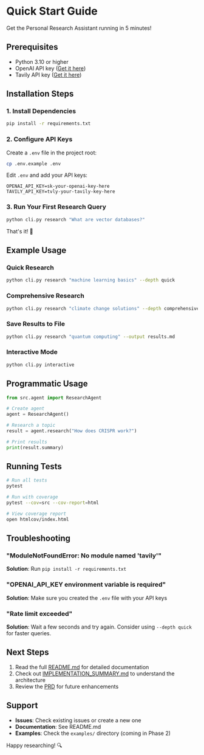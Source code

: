 # Quick Start Guide

Get the Personal Research Assistant running in 5 minutes!

## Prerequisites

- Python 3.10 or higher
- OpenAI API key ([Get it here](https://platform.openai.com/api-keys))
- Tavily API key ([Get it here](https://tavily.com))

## Installation Steps

### 1. Install Dependencies

```bash
pip install -r requirements.txt
```

### 2. Configure API Keys

Create a `.env` file in the project root:

```bash
cp .env.example .env
```

Edit `.env` and add your API keys:

```
OPENAI_API_KEY=sk-your-openai-key-here
TAVILY_API_KEY=tvly-your-tavily-key-here
```

### 3. Run Your First Research Query

```bash
python cli.py research "What are vector databases?"
```

That's it! 🎉

## Example Usage

### Quick Research
```bash
python cli.py research "machine learning basics" --depth quick
```

### Comprehensive Research
```bash
python cli.py research "climate change solutions" --depth comprehensive --max-sources 10
```

### Save Results to File
```bash
python cli.py research "quantum computing" --output results.md
```

### Interactive Mode
```bash
python cli.py interactive
```

## Programmatic Usage

```python
from src.agent import ResearchAgent

# Create agent
agent = ResearchAgent()

# Research a topic
result = agent.research("How does CRISPR work?")

# Print results
print(result.summary)
```

## Running Tests

```bash
# Run all tests
pytest

# Run with coverage
pytest --cov=src --cov-report=html

# View coverage report
open htmlcov/index.html
```

## Troubleshooting

### "ModuleNotFoundError: No module named 'tavily'"
**Solution**: Run `pip install -r requirements.txt`

### "OPENAI_API_KEY environment variable is required"
**Solution**: Make sure you created the `.env` file with your API keys

### "Rate limit exceeded"
**Solution**: Wait a few seconds and try again. Consider using `--depth quick` for faster queries.

## Next Steps

1. Read the full [README.md](README.md) for detailed documentation
2. Check out [IMPLEMENTATION_SUMMARY.md](IMPLEMENTATION_SUMMARY.md) to understand the architecture
3. Review the [PRD](personal-research-assistant-prd.md) for future enhancements

## Support

- **Issues**: Check existing issues or create a new one
- **Documentation**: See README.md
- **Examples**: Check the `examples/` directory (coming in Phase 2)

Happy researching! 🔍

